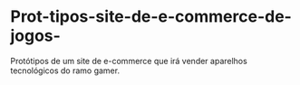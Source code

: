# Prot-tipos-site-de-e-commerce-de-jogos-
Protótipos de um site de e-commerce que irá vender aparelhos tecnológicos do ramo gamer.
